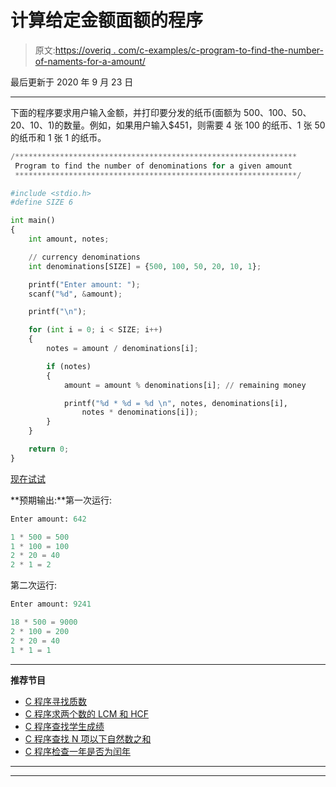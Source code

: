 # 计算给定金额面额的程序

> 原文:[https://overiq . com/c-examples/c-program-to-find-the-number-of-naments-for-a-amount/](https://overiq.com/c-examples/c-program-to-find-the-number-of-denominations-for-a-given-amount/)

最后更新于 2020 年 9 月 23 日

* * *

下面的程序要求用户输入金额，并打印要分发的纸币(面额为 500、100、50、20、10、1)的数量。例如，如果用户输入$451，则需要 4 张 100 的纸币、1 张 50 的纸币和 1 张 1 的纸币。

```py
/***************************************************************
 Program to find the number of denominations for a given amount
 ***************************************************************/

#include <stdio.h>
#define SIZE 6

int main() 
{    
    int amount, notes;   

    // currency denominations
    int denominations[SIZE] = {500, 100, 50, 20, 10, 1};

    printf("Enter amount: ");
    scanf("%d", &amount);

    printf("\n");

    for (int i = 0; i < SIZE; i++) 
    {
        notes = amount / denominations[i];

        if (notes)
        {
            amount = amount % denominations[i]; // remaining money

            printf("%d * %d = %d \n", notes, denominations[i], 
                notes * denominations[i]);
        }                
    }

    return 0;
}

```

[现在试试](https://overiq.com/c-online-compiler/A11/)

**预期输出:**第一次运行:

```py
Enter amount: 642

1 * 500 = 500 
1 * 100 = 100 
2 * 20 = 40 
2 * 1 = 2

```

第二次运行:

```py
Enter amount: 9241

18 * 500 = 9000 
2 * 100 = 200 
2 * 20 = 40 
1 * 1 = 1

```

* * *

**推荐节目**

*   [C 程序寻找质数](/c-examples/c-program-to-find-prime-numbers/)
*   [C 程序求两个数的 LCM 和 HCF](/c-examples/c-program-to-find-lcm-and-hcf-of-two-numbers/)
*   [C 程序查找学生成绩](/c-examples/c-program-to-find-the-students-grade/)
*   [C 程序查找 N 项以下自然数之和](/c-examples/c-program-to-find-the-sum-of-natural-numbers-upto-n-terms/)
*   [C 程序检查一年是否为闰年](/c-examples/c-program-to-check-whether-a-year-is-a-leap-year/)

* * *

* * *